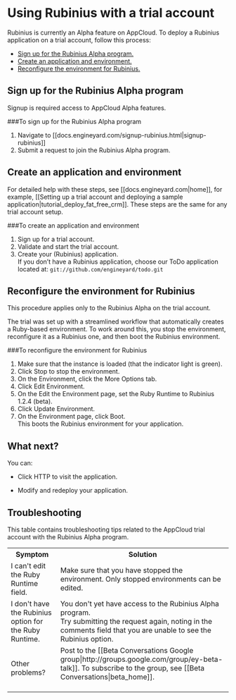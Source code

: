 # Using Rubinius with a trial account

Rubinius is currently an Alpha feature on AppCloud. To deploy a Rubinius application on a trial account, follow this process: 

*	[Sign up for the Rubinius Alpha program.][1]
*	[Create an application and environment.][2]
*	[Reconfigure the environment for Rubinius.][3]

<h2 id="topic1"> Sign up for the Rubinius Alpha program </h2>

Signup is required access to AppCloud Alpha features. 

###To sign up for the Rubinius Alpha program

1. Navigate to [[docs.engineyard.com/signup-rubinius.html|signup-rubinius]]
2. Submit a request to join the Rubinius Alpha program.


<h2 id="topic2"> Create an application and environment </h2>

For detailed help with these steps, see [[docs.engineyard.com|home]], for example, [[Setting up a trial account and deploying a sample application|tutorial_deploy_fat_free_crm]]. These steps are the same for any trial account setup. 


###To create an application and environment  
1. Sign up for a trial account.  
2. Validate and start the trial account.  
3. Create your (Rubinius) application.  
    If you don’t have a Rubinius application, choose our ToDo application located at: `git://github.com/engineyard/todo.git`

<h2 id="topic3"> Reconfigure the environment for Rubinius </h2>

This procedure applies only to the Rubinius Alpha on the trial account. 

The trial was set up with a streamlined workflow that automatically creates a Ruby-based environment. To work around this, you stop the environment, reconfigure it as a Rubinius one, and then boot the Rubinius environment.

###To reconfigure the environment for Rubinius

1. Make sure that the instance is loaded (that the indicator light is green).  
2. Click Stop to stop the environment.  
3. On the Environment, click the More Options tab.
4. Click Edit Environment.    
4. On the Edit the Environment page, set the Ruby Runtime to Rubinius 1.2.4 (beta). 
5. Click Update Environment.  
6. On the Environment page, click Boot.  
    This boots the Rubinius environment for your application.  

<h2 id="topic4"> What next? </h2>

You can:

* Click HTTP to visit the application.

* Modify and redeploy your application.

<h2 id="topic5"> Troubleshooting </h2>

This table contains troubleshooting tips related to the AppCloud trial account with the Rubinius Alpha program.

<table>
  <tr>
    <th>Symptom</th><th>Solution</th>
  </tr>
  
  <tr>
    <td>I can't edit the Ruby Runtime field.</td><td>Make sure that you have stopped the environment. Only stopped environments can be edited.</td>
   </tr>
   
   <tr>
    <td>I don't have the Rubinius option for the Ruby Runtime.</td><td>You don't yet have access to the Rubinius Alpha program. <br> Try submitting the request again, noting in the comments field that you are unable to see the Rubinius option. </td>
   </tr>
</td>

<tr>
	<td> Other problems? <td>Post to the [[Beta Conversations Google group|http://groups.google.com/group/ey-beta-talk]]. To subscribe to the group, see [[Beta Conversations|beta_home]]. <br> <br>
   </tr>

  </tr>
</table>


[1]: #topic1        "topic1"
[2]: #topic2        "topic2"
[3]: #topic3        "topic3"
[4]: #topic4        "topic4"
[4]: #topic5        "topic5"
